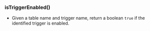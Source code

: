 ### isTriggerEnabled()
* Given a table name and trigger name, return a boolean `true` if the identified trigger is enabled.
